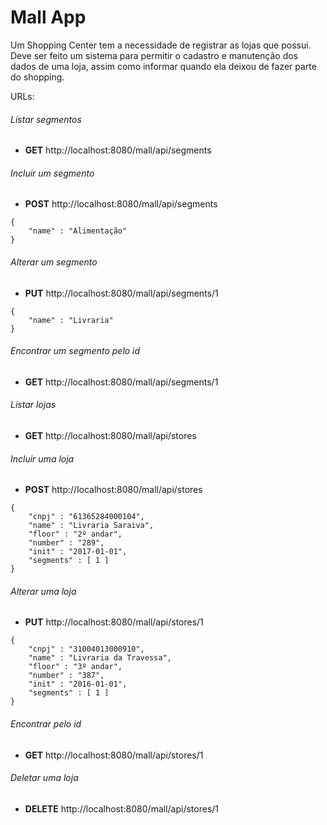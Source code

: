 # Mall App

Um Shopping Center tem a necessidade de registrar as lojas que possui. Deve ser feito um sistema para permitir o cadastro e manutenção dos dados de uma loja, assim como informar quando ela deixou de fazer parte do shopping.

URLs: 
###### Listar segmentos
- **GET** http://localhost:8080/mall/api/segments

###### Incluir um segmento
- **POST** http://localhost:8080/mall/api/segments
```
{
	"name" : "Alimentação"
}
```

###### Alterar um segmento
- **PUT** http://localhost:8080/mall/api/segments/1
```
{
	"name" : "Livraria"
}
```

###### Encontrar um segmento pelo id
- **GET** http://localhost:8080/mall/api/segments/1

###### Listar lojas
- **GET** http://localhost:8080/mall/api/stores

###### Incluir uma loja
- **POST** http://localhost:8080/mall/api/stores
```
{
	"cnpj" : "61365284000104",
	"name" : "Livraria Saraiva",
	"floor" : "2º andar",
	"number" : "289",
	"init" : "2017-01-01",
	"segments" : [ 1 ]
}
```

###### Alterar uma loja
- **PUT** http://localhost:8080/mall/api/stores/1
```
{
	"cnpj" : "31004013000910",
	"name" : "Livraria da Travessa",
	"floor" : "3º andar",
	"number" : "387",
	"init" : "2016-01-01",
	"segments" : [ 1 ]
}
```

###### Encontrar pelo id
- **GET** http://localhost:8080/mall/api/stores/1


###### Deletar uma loja
- **DELETE** http://localhost:8080/mall/api/stores/1
